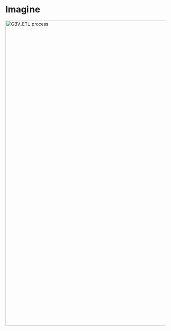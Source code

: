 # Imagine

<img width="959" alt="GBV_ETL process" src="https://github.com/user-attachments/assets/33bfd3d9-150f-4ed0-8c23-ee3e6fba86e4">
